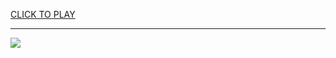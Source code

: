 
<a href="https://premium76.site?title=cool_math_games_runaway_toad&ref=12M">CLICK TO PLAY</a></h3>
<hr>

<a href="https://premium76.site?title=cool_math_games_runaway_toad&ref=12M"><img src="https://clearcache.store/games.png"></a>


